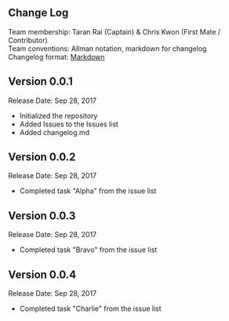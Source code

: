 ## Change Log

Team membership:  Taran Rai (Captain) & Chris Kwon (First Mate / Contributor)  
Team conventions: Allman notation, markdown for changelog  
Changelog format: [Markdown](https://github.com/adam-p/markdown-here/wiki/Markdown-Cheatsheet) 

## Version 0.0.1

Release Date: Sep 28, 2017

- Initialized the repository
- Added Issues to the Issues list
- Added changelog.md

## Version 0.0.2

Release Date: Sep 28, 2017

- Completed task "Alpha" from the issue list

## Version 0.0.3

Release Date: Sep 28, 2017

- Completed task "Bravo" from the issue list

## Version 0.0.4

Release Date: Sep 28, 2017

- Completed task "Charlie" from the issue list